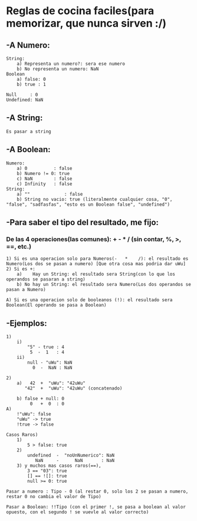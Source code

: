 # Reglas de cocina faciles(para memorizar, que nunca sirven :/)

## -A Numero:

	String:
		a) Representa un numero?: sera ese numero
		b) No representa un numero: NaN
	Boolean
		a) false: 0
		b) true : 1
	
	Null     : 0
	Undefined: NaN

## -A String:

	Es pasar a string

## -A Boolean:

	Numero:
		a) 0          : false
		b) Numero != 0: true
		c) NaN        : false
		c) Infinity   : false
	String:
		a) ""             : false
		b) String no vacio: true (literalmente cualquier cosa, "0", "false", "sadfasfas", "esto es un Boolean false", "undefined")

## -Para saber el tipo del resultado, me fijo:

### De las 4 operaciones(las comunes): +   -   *   / (sin contar, %, >, ==, etc.)

	1) Si es una operacion solo para Numeros(-   *    /): el resultado es Numero(Los dos se pasan a numero) [Que otra cosa mas podria dar uWu]
	2) Si es +:
		a)    Hay un String: el resultado sera String(con lo que los operandos se pasaran a string)
		b) No hay un String: el resultado sera Numero(Los dos operandos se pasan a Numero)

	A) Si es una operacion solo de booleanos (!): el resultado sera Boolean(El operando se pasa a Boolean)

## -Ejemplos:

	1)
		i)
			"5" - true : 4
		 	 5  -  1   : 4
		ii) 
			null - "uWu": NaN
			  0  -  NaN : NaN

	2)
		a)   42  +  "uWu": "42uWu"
		   "42"  +  "uWu": "42uWu" (concatenado)
	
		b) false + null: 0
			 0   +  0  : 0
	A)
		!"uWu": false
		"uWu" -> true
		!true -> false

	Casos Raros)
		1)
			5 > false: true
		2)
			undefined  -  "noUnNumerico": NaN
			   NaN     -      NaN       : NaN
		3) y muchos mas casos raros(==), 
			3 == "03": true
			[] == ![]: true
			null >= 0: true
	



`Pasar a numero : Tipo - 0 (al restar 0, solo los 2 se pasan a numero, restar 0 no cambia el valor de Tipo)`

`Pasar a Boolean: !!Tipo (con el primer !, se pasa a boolean al valor opuesto, con el segundo ! se vuevle al valor correcto)`